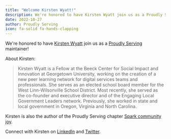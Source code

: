 ```yaml
---
title: "Welcome Kirsten Wyatt!"
description: We're honored to have Kirsten Wyatt join us as a Proudly Serving maintainer!
date: 2022-10-27
author: Proudly Serving
icon: fa-solid fa-hands-clapping
---
```


We're honored to have [Kirsten Wyatt](/contributors/kirsten-wyatt) join us as a [Proudly Serving](/) maintainer!

About Kirsten:

> Kirsten Wyatt is a Fellow at the Beeck Center for Social Impact and Innovation at Georgetown University, working on the creation of a new peer learning network for digital services teams and professionals. She serves as an elected school board member for the West Linn-Wilsonville School District. Most recently, she served as the co-founder and executive director and of the Engaging Local Government Leaders network. Previously, she worked in state and local government in Oregon, Virginia and North Carolina.

Kirsten is also the author of the Proudly Serving chapter [Spark community joy](/contents/spark-community-joy).

Connect with Kirsten on [LinkedIn](https://www.linkedin.com/in/kwyatt/) and [Twitter](http://www.twitter.com/kowyatt).